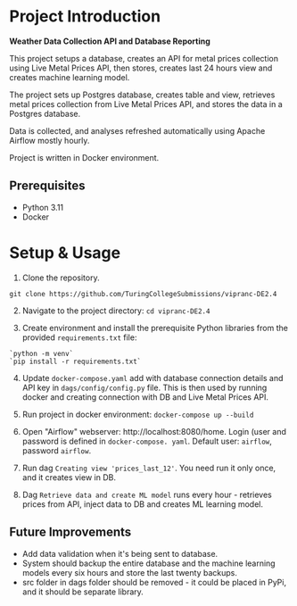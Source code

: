 # Project Introduction

**Weather Data Collection API and Database Reporting**

This project setups a database, creates an API for metal prices collection using Live Metal Prices API, then stores,
creates last 24 hours view and creates machine learning model.

The project sets up Postgres database, creates table and view, retrieves metal prices collection from Live Metal 
Prices API, and stores the data in a Postgres database.

Data is collected, and analyses refreshed automatically using Apache Airflow mostly hourly.

Project is written in Docker environment.

## Prerequisites

- Python 3.11
- Docker

# Setup & Usage

1. Clone the repository.

```
git clone https://github.com/TuringCollegeSubmissions/vipranc-DE2.4
```
2. Navigate to the project directory:
   `cd vipranc-DE2.4`

3. Create environment and install the prerequisite Python libraries from the provided `requirements.txt` file:
```
`python -m venv`
`pip install -r requirements.txt`
```

4. Update `docker-compose.yaml` add  with database connection details and API key in `dags/config/config.py` file.
   This is then used by running docker and creating connection with DB and Live Metal Prices API.

5. Run project in docker environment:
   `docker-compose up --build`

6. Open "Airflow" webserver: http://localhost:8080/home. Login (user and password is defined in `docker-compose.
   yaml`. Default user: `airflow`, password `airflow`.

7. Run dag `Creating view 'prices_last_12'`. You need run it only once, and it creates view in DB.

8. Dag `Retrieve data and create ML model` runs every hour - retrieves prices from API, inject data to DB and 
   creates ML learning model.

## Future Improvements

- Add data validation when it's being sent to database.
- System should backup the entire database and the machine learning models every six hours and store the last twenty 
  backups.
- src folder in dags folder should be removed - it could be placed in PyPi, and it should be separate library.